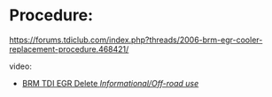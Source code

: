 # Procedure:
https://forums.tdiclub.com/index.php?threads/2006-brm-egr-cooler-replacement-procedure.468421/

video:
- [BRM TDI EGR Delete *Informational/Off-road use*](https://youtu.be/_C_rEMWlYf4)
